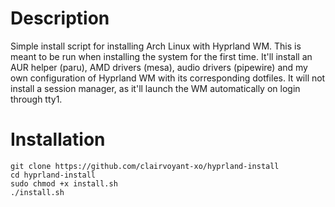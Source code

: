 # Description
Simple install script for installing Arch Linux with Hyprland WM. This is meant to be run when installing the system for the first time. It'll install an AUR helper (paru), AMD drivers (mesa), audio drivers (pipewire) and my own configuration of Hyprland WM with its corresponding dotfiles. It will not install a session manager, as it'll launch the WM automatically on login through tty1.

# Installation
```
git clone https://github.com/clairvoyant-xo/hyprland-install
cd hyprland-install
sudo chmod +x install.sh
./install.sh
```
